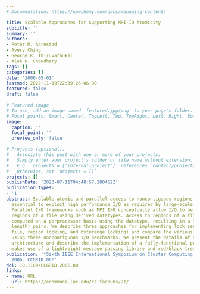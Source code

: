 ```yaml
---
# Documentation: https://wowchemy.com/docs/managing-content/

title: Scalable Approaches for Supporting MPI-IO Atomicity
subtitle: ''
summary: ''
authors:
- Peter M. Aarestad
- Avery Ching
- George K. Thiruvathukal
- Alok N. Choudhary
tags: []
categories: []
date: '2006-05-01'
lastmod: 2022-11-19T22:39:26-06:00
featured: false
draft: false

# Featured image
# To use, add an image named `featured.jpg/png` to your page's folder.
# Focal points: Smart, Center, TopLeft, Top, TopRight, Left, Right, BottomLeft, Bottom, BottomRight.
image:
  caption: ''
  focal_point: ''
  preview_only: false

# Projects (optional).
#   Associate this post with one or more of your projects.
#   Simply enter your project's folder or file name without extension.
#   E.g. `projects = ["internal-project"]` references `content/project/deep-learning/index.md`.
#   Otherwise, set `projects = []`.
projects: []
publishDate: '2023-07-11T04:48:57.280452Z'
publication_types:
- '1'
abstract: Scalable atomic and parallel access to noncontiguous regions of a file is
  essential to exploit high performance I/O as required by large-scale applications.
  Parallel I/O frameworks such as MPI I/O conceptually allow I/O to be defined on
  regions of a file using derived datatypes. Access to regions of a file can be automatically
  computed on a perprocessor basis using the datatype, resulting in a list of (offset,
  length) pairs. We describe three approaches for implementing lock serving (whole
  file, region locking, and byterange locking) and compare the various approaches
  using three noncontiguous I/O benchmarks. We present the details of the lock server
  architecture and describe the implementation of a fully-functional prototype that
  makes use of a lightweight message passing library and red/black trees.
publication: '*Sixth IEEE International Symposium on Cluster Computing and the Grid,
  2006. CCGRID 06*'
doi: 10.1109/CCGRID.2006.88
links:
- name: URL
  url: https://ecommons.luc.edu/cs_facpubs/21/
---
```

